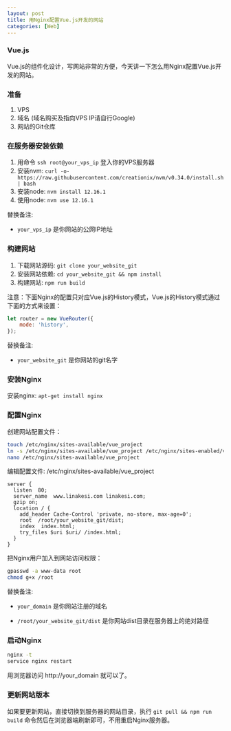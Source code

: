 ```yaml
---
layout: post
title: 用Nginx配置Vue.js开发的网站
categories: [Web]
---
```


### Vue.js

Vue.js的组件化设计，写网站非常的方便，今天讲一下怎么用Nginx配置Vue.js开发的网站。

### 准备

1. VPS
2. 域名 (域名购买及指向VPS IP请自行Google)
3. 网站的Git仓库

### 在服务器安装依赖

1. 用命令 ```ssh root@your_vps_ip``` 登入你的VPS服务器
2. 安装nvm: ```curl -o- https://raw.githubusercontent.com/creationix/nvm/v0.34.0/install.sh | bash```
3. 安装node: ```nvm install 12.16.1```
4. 使用node: ```nvm use 12.16.1```

替换备注:

* ```your_vps_ip``` 是你网站的公网IP地址

### 构建网站

1. 下载网站源码: ```git clone your_website_git```
2. 安装网站依赖: ```cd your_website_git && npm install```
3. 构建网站: ```npm run build```

注意：下面Nginx的配置只对应Vue.js的History模式，Vue.js的History模式通过下面的方式来设置：

```javascript
let router = new VueRouter({
    mode: 'history',
});
```

替换备注:

* ```your_website_git``` 是你网站的git名字

### 安装Nginx

安装nginx: ```apt-get install nginx```

### 配置Nginx

创建网站配置文件：

```bash
touch /etc/nginx/sites-available/vue_project
ln -s /etc/nginx/sites-available/vue_project /etc/nginx/sites-enabled/vue_project
nano /etc/nginx/sites-available/vue_project
```

编辑配置文件: /etc/nginx/sites-available/vue_project

```nginx
server {
  listen  80;
  server_name  www.linakesi.com linakesi.com;
  gzip on;
  location / {
    add_header Cache-Control 'private, no-store, max-age=0';
    root  /root/your_website_git/dist;
    index  index.html;
    try_files $uri $uri/ /index.html;
  }
}
```

把Nginx用户加入到网站访问权限：

```bash
gpasswd -a www-data root
chmod g+x /root
```

替换备注:

* ```your_domain``` 是你网站注册的域名

* ```/root/your_website_git/dist``` 是你网站dist目录在服务器上的绝对路径

### 启动Nginx

```bash
nginx -t
service nginx restart
```

用浏览器访问 http://your_domain 就可以了。

### 更新网站版本

如果要更新网站，直接切换到服务器的网站目录，执行 ```git pull && npm run build``` 命令然后在浏览器端刷新即可，不用重启Nginx服务器。

